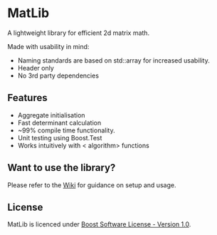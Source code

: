 # MatLib

A lightweight library for efficient 2d matrix math.

Made with usability in mind:
* Naming standards are based on std::array for increased usability.
* Header only
* No 3rd party dependencies

## Features

* Aggregate initialisation
* Fast determinant calculation
* ~99% compile time functionality.
* Unit testing using Boost.Test
* Works intuitively with < algorithm> functions

## Want to use the library?

Please refer to the [Wiki](https://github.com/Shivix/MatLib/wiki) for guidance on setup and usage.

## License 

MatLib is licenced under [Boost Software License - Version 1.0](https://github.com/Shivix/MatLib/blob/master/LICENSE).